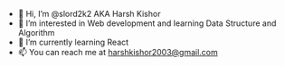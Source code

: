 - 👋 Hi, I’m @slord2k2 AKA Harsh Kishor
- 👀 I’m interested in Web development and learning Data Structure and Algorithm
- 🌱 I’m currently learning React
- 📫 You can reach me at harshkishor2003@gmail.com

<!---
slord2k2/slord2k2 is a ✨ special ✨ repository because its `README.md` (this file) appears on your GitHub profile.
You can click the Preview link to take a look at your changes.
--->
